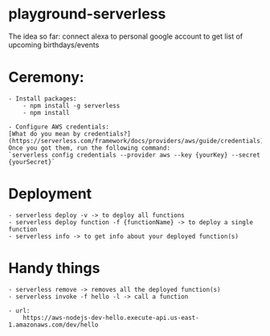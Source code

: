 # playground-serverless

The idea so far:
    connect alexa to personal google account to get list of upcoming birthdays/events

# Ceremony:
    - Install packages:
        - npm install -g serverless
        - npm install

    - Configure AWS credentials:
    [What do you mean by credentials?] (https://serverless.com/framework/docs/providers/aws/guide/credentials)
    Once you got them, run the following command:
    `serverless config credentials --provider aws --key {yourKey} --secret {yourSecret}`

# Deployment
    - serverless deploy -v -> to deploy all functions
    - serverless deploy function -f {functionName} -> to deploy a single function
    - serverless info -> to get info about your deployed function(s)

# Handy things
    - serverless remove -> removes all the deployed function(s)
    - serverless invoke -f hello -l -> call a function

    - url:
        https://aws-nodejs-dev-hello.execute-api.us-east-1.amazonaws.com/dev/hello

        